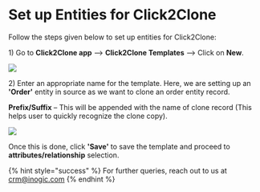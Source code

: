 # Set up Entities for Click2Clone

Follow the steps given below to set up entities for Click2Clone:

1\) Go to **Click2Clone app** --> **Click2Clone Templates** --> Click on **New**.

![](../../../.gitbook/assets/Temp\_1.png)

2\) Enter an appropriate name for the template. Here, we are setting up an **'Order'** entity in source as we want to clone an order entity record.&#x20;

**Prefix/Suffix** – This will be appended with the name of clone record (This helps user to quickly recognize the clone copy).&#x20;

![](<../../../.gitbook/assets/Clone1\_1 - Copy.png>)

Once this is done, click **'Save'** to save the template and proceed to **attributes/relationship** selection.

{% hint style="success" %}
For further queries, reach out to us at [crm@inogic.com](mailto:crm@inogic.com)
{% endhint %}

